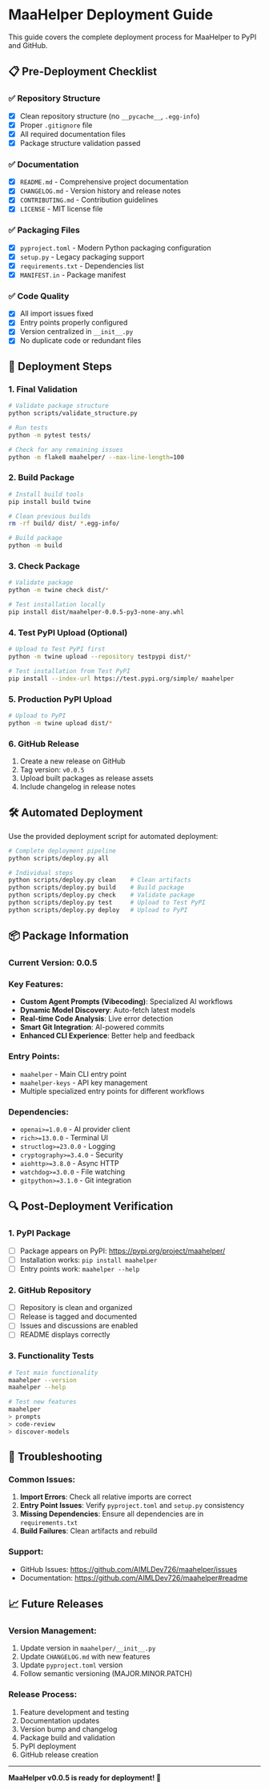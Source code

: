 # MaaHelper Deployment Guide

This guide covers the complete deployment process for MaaHelper to PyPI and GitHub.

## 📋 Pre-Deployment Checklist

### ✅ Repository Structure
- [x] Clean repository structure (no `__pycache__`, `.egg-info`)
- [x] Proper `.gitignore` file
- [x] All required documentation files
- [x] Package structure validation passed

### ✅ Documentation
- [x] `README.md` - Comprehensive project documentation
- [x] `CHANGELOG.md` - Version history and release notes
- [x] `CONTRIBUTING.md` - Contribution guidelines
- [x] `LICENSE` - MIT license file

### ✅ Packaging Files
- [x] `pyproject.toml` - Modern Python packaging configuration
- [x] `setup.py` - Legacy packaging support
- [x] `requirements.txt` - Dependencies list
- [x] `MANIFEST.in` - Package manifest

### ✅ Code Quality
- [x] All import issues fixed
- [x] Entry points properly configured
- [x] Version centralized in `__init__.py`
- [x] No duplicate code or redundant files

## 🚀 Deployment Steps

### 1. Final Validation
```bash
# Validate package structure
python scripts/validate_structure.py

# Run tests
python -m pytest tests/

# Check for any remaining issues
python -m flake8 maahelper/ --max-line-length=100
```

### 2. Build Package
```bash
# Install build tools
pip install build twine

# Clean previous builds
rm -rf build/ dist/ *.egg-info/

# Build package
python -m build
```

### 3. Check Package
```bash
# Validate package
python -m twine check dist/*

# Test installation locally
pip install dist/maahelper-0.0.5-py3-none-any.whl
```

### 4. Test PyPI Upload (Optional)
```bash
# Upload to Test PyPI first
python -m twine upload --repository testpypi dist/*

# Test installation from Test PyPI
pip install --index-url https://test.pypi.org/simple/ maahelper
```

### 5. Production PyPI Upload
```bash
# Upload to PyPI
python -m twine upload dist/*
```

### 6. GitHub Release
1. Create a new release on GitHub
2. Tag version: `v0.0.5`
3. Upload built packages as release assets
4. Include changelog in release notes

## 🛠️ Automated Deployment

Use the provided deployment script for automated deployment:

```bash
# Complete deployment pipeline
python scripts/deploy.py all

# Individual steps
python scripts/deploy.py clean    # Clean artifacts
python scripts/deploy.py build    # Build package
python scripts/deploy.py check    # Validate package
python scripts/deploy.py test     # Upload to Test PyPI
python scripts/deploy.py deploy   # Upload to PyPI
```

## 📦 Package Information

### Current Version: 0.0.5

### Key Features:
- **Custom Agent Prompts (Vibecoding)**: Specialized AI workflows
- **Dynamic Model Discovery**: Auto-fetch latest models
- **Real-time Code Analysis**: Live error detection
- **Smart Git Integration**: AI-powered commits
- **Enhanced CLI Experience**: Better help and feedback

### Entry Points:
- `maahelper` - Main CLI entry point
- `maahelper-keys` - API key management
- Multiple specialized entry points for different workflows

### Dependencies:
- `openai>=1.0.0` - AI provider client
- `rich>=13.0.0` - Terminal UI
- `structlog>=23.0.0` - Logging
- `cryptography>=3.4.0` - Security
- `aiohttp>=3.8.0` - Async HTTP
- `watchdog>=3.0.0` - File watching
- `gitpython>=3.1.0` - Git integration

## 🔍 Post-Deployment Verification

### 1. PyPI Package
- [ ] Package appears on PyPI: https://pypi.org/project/maahelper/
- [ ] Installation works: `pip install maahelper`
- [ ] Entry points work: `maahelper --help`

### 2. GitHub Repository
- [ ] Repository is clean and organized
- [ ] Release is tagged and documented
- [ ] Issues and discussions are enabled
- [ ] README displays correctly

### 3. Functionality Tests
```bash
# Test main functionality
maahelper --version
maahelper --help

# Test new features
maahelper
> prompts
> code-review
> discover-models
```

## 🐛 Troubleshooting

### Common Issues:

1. **Import Errors**: Check all relative imports are correct
2. **Entry Point Issues**: Verify `pyproject.toml` and `setup.py` consistency
3. **Missing Dependencies**: Ensure all dependencies are in `requirements.txt`
4. **Build Failures**: Clean artifacts and rebuild

### Support:
- GitHub Issues: https://github.com/AIMLDev726/maahelper/issues
- Documentation: https://github.com/AIMLDev726/maahelper#readme

## 📈 Future Releases

### Version Management:
1. Update version in `maahelper/__init__.py`
2. Update `CHANGELOG.md` with new features
3. Update `pyproject.toml` version
4. Follow semantic versioning (MAJOR.MINOR.PATCH)

### Release Process:
1. Feature development and testing
2. Documentation updates
3. Version bump and changelog
4. Package build and validation
5. PyPI deployment
6. GitHub release creation

---

**MaaHelper v0.0.5 is ready for deployment! 🚀**

